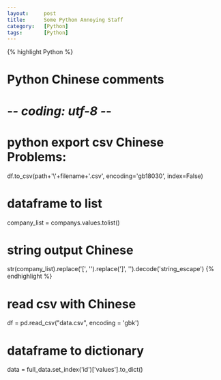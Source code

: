 ```yaml
---
layout:     post
title:      Some Python Annoying Staff
category:   [Python] 
tags:       [Python]
---
```


{% highlight Python %}
# Python Chinese comments
# -*- coding: utf-8 -*-

# python export csv Chinese Problems: 
df.to_csv(path+'\\'+filename+'.csv', encoding='gb18030', index=False)

# dataframe to list
company_list = companys.values.tolist()

# string output Chinese
str(company_list).replace('[', '').replace(']', '').decode('string_escape') 
{% endhighlight %}

# read csv with Chinese
df = pd.read_csv("data.csv", encoding = 'gbk')

# dataframe to dictionary
data = full_data.set_index('id')['values'].to_dict()
